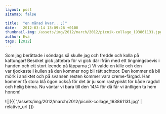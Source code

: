 ```yaml
---
layout: post
sitemap: false

title:  "en månad kvar.. ;)"
date:   2012-03-14 13:09:26 +0100
thumbnail-img: /assets/img/2012/march/2012/picnik-collage_193861131.jpg
author: Eva
tags: [2012]
---
```


Som jag berättade i söndags så skulle jag och fredde och kolla på kattungar! Besöket gick jättebra för vi gick där ifrån med ett tingningsbevis i handen och ett stort leende på läpparna ;) Vi valde en kille och den var tjockaste i kullen så den kommer nog bli rätt schtoor. Den kommer då bli mörk i ansiktet och på svansen resten kommer vara creme-färgad. Han kommer få stora blå ögon också för det är ju som rastypiskt för både ragdoll och helig birma. Nu väntar vi bara till den 14/4 för då får vi äntligen ta hem honom!

![]({{ '/assets/img/2012/march/2012/picnik-collage_193861131.jpg'  | relative_url }})

